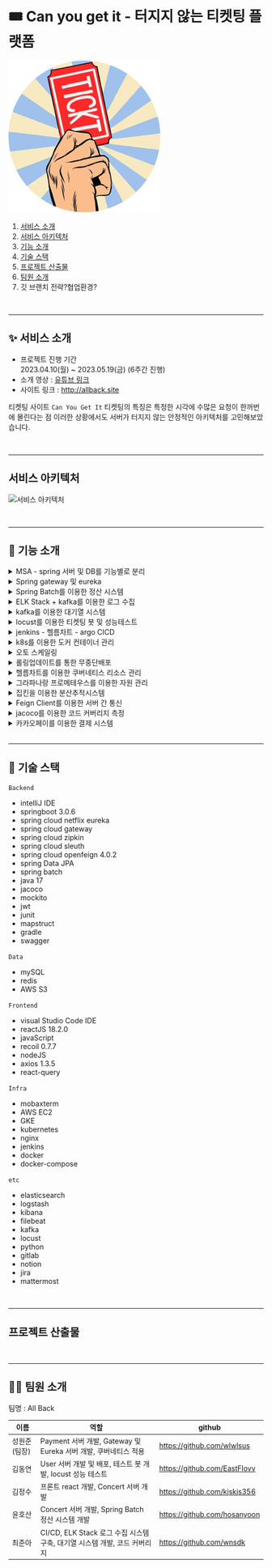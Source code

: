 # 🎟️ Can you get it - 터지지 않는 티켓팅 플랫폼

![로고 이미지](/document/logo.png)

1. [서비스 소개](#서비스-소개)
2. [서비스 아키텍처](#서비스-아키텍처)
3. [기능 소개](#기능-소개)
4. [기술 스택](#기술-스택)
5. [프로젝트 산출물](#프로젝트-산출물)
6. [팀원 소개](#팀원-소개)
7. 깃 브랜치 전략?협업환경?

<br>

---
## ✨ 서비스 소개

- 프로젝트 진행 기간  
2023.04.10(월) ~ 2023.05.19(금) (6주간 진행)  
- 소개 영상 : [유튜브 링크](TODO)
- 사이트 링크 : http://allback.site

티켓팅 사이트 `Can You Get It`
티켓팅의 특징은 특정한 시각에 수많은 요청이 한꺼번에 몰린다는 점
이러한 상황에서도 서버가 터지지 않는 안정적인 아키텍처를 고민해보았습니다.

<br>

---
## 서비스 아키텍처
![서비스 아키텍처]()

<br>

---
## 🎯 기능 소개
<details>
<summary>MSA - spring 서버 및 DB를 기능별로 분리</summary>

접은 내용
</details>

<details>
<summary>Spring gateway 및 eureka</summary>

접은 내용
</details>


<details>
<summary>Spring Batch를 이용한 정산 시스템</summary>
<img src="/document/gif/정산.gif" title="정산" width="30%" height="30%"/> <br>
매일 일정한 시각마다 자동으로 공연 주최자들에게 돈을 정산
</details>


<details>
<summary>ELK Stack + kafka를 이용한 로그 수집</summary>
접은 내용
</details>

<details>
<summary>kafka를 이용한 대기열 시스템</summary>
<img src="/document/gif/정산.gif" title="정산" width="30%" height="30%"/> <br>
접은 내용
</details>

<details>
<summary>locust를 이용한 티켓팅 봇 및 성능테스트</summary>
접은 내용
</details>

<details>
<summary>jenkins - 헬름차트 - argo CICD</summary>
접은 내용
</details>

<details>
<summary>k8s를 이용한 도커 컨테이너 관리</summary>
접은 내용
</details>

<details>
<summary>오토 스케일링</summary>
접은 내용
</details>

<details>
<summary>롤링업데이트를 통한 무중단배포</summary>
접은 내용
</details>

<details>
<summary>헬름차트를 이용한 쿠버네티스 리소스 관리</summary>

접은 내용
</details>

<details>
<summary>그라파나랑 프로메테우스를 이용한 자원 관리</summary>

접은 내용
</details>

<details>
<summary>집킨을 이용한 분산추적시스템</summary>

접은 내용
</details>

<details>
<summary>Feign Client를 이용한 서버 간 통신</summary>

접은 내용
</details>

<details>
<summary>jacoco를 이용한 코드 커버리지 측정</summary>

접은 내용
</details>

<details>
<summary>카카오페이를 이용한 결제 시스템</summary>

접은 내용
</details>

<br>

---
## 🔧 기술 스택
`Backend`
- intelliJ IDE
- springboot 3.0.6
- spring cloud netflix eureka
- spring cloud gateway
- spring cloud zipkin
- spring cloud sleuth
- spring cloud openfeign 4.0.2
- spring Data JPA
- spring batch
- java 17
- jacoco
- mockito
- jwt
- junit
- mapstruct
- gradle
- swagger

`Data`
- mySQL
- redis
- AWS S3

`Frontend`
- visual Studio Code IDE
- reactJS 18.2.0
- javaScript
- recoil 0.7.7
- nodeJS
- axios 1.3.5
- react-query

`Infra`
- mobaxterm
- AWS EC2
- GKE
- kubernetes
- nginx
- jenkins
- docker
- docker-compose


`etc`
- elasticsearch
- logstash
- kibana
- filebeat
- kafka
- locust
- python
- gitlab
- notion
- jira
- mattermost

<br>

---
## 프로젝트 산출물


<br>

---
## 👨‍💻 팀원 소개

팀명 : All Back

|이름|역할|github|
|---|---|---|
|성원준(팀장)|Payment 서버 개발, Gateway 및 Eureka 서버 개발, 쿠버네티스 적용|https://github.com/wlwlsus|
|김동연|User 서버 개발 및 배포, 테스트 봇 개발, locust 성능 테스트|https://github.com/EastFlovv|
|김정수|프론트 react 개발, Concert 서버 개발|https://github.com/kjskjs356|
|윤호산|Concert 서버 개발, Spring Batch  정산 시스템 개발|https://github.com/hosanyoon|
|최준아|CI/CD, ELK Stack 로그 수집 시스템 구축, 대기열 시스템 개발, 코드 커버리지|https://github.com/wnsdk|